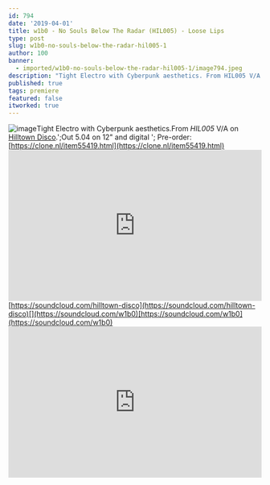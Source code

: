```yaml
---
id: 794
date: '2019-04-01'
title: w1b0 - No Souls Below The Radar (HIL005) - Loose Lips
type: post
slug: w1b0-no-souls-below-the-radar-hil005-1
author: 100
banner:
  - imported/w1b0-no-souls-below-the-radar-hil005-1/image794.jpeg
description: "Tight Electro with Cyberpunk aesthetics. From HIL005 V/A on Hilltown Disco.\_ Out 5.04 on 12\" and digital – Pre-order: https://clone.nl/item55419.html https://soundcloud.com/hilltown-disco https://soundcloud.com/w1b0 [...]Read More..."
published: true
tags: premiere
featured: false
itworked: true
---
```

![image](../imported/w1b0-no-souls-below-the-radar-hil005-1/image794.jpeg)Tight Electro with Cyberpunk aesthetics.From _HIL005_ V/A on [Hilltown Disco](https://hilltowndiscouk.bandcamp.com).';Out 5.04 on 12" and digital '; Pre-order: [](https://clone.nl/item55419.html)[https://clone.nl/item55419.html](https://clone.nl/item55419.html)<iframe width='100%' height='300' scrolling='no' frameborder='no' allow='autoplay' src='https://w.soundcloud.com/player/?url=https%3A//api.soundcloud.com/tracks/599377296&color=%23ff5500&auto_play=false&hide_related=false&show_comments=true&show_user=true&show_reposts=false&show_teaser=true'></iframe>[](https://soundcloud.com/hilltown-disco)[https://soundcloud.com/hilltown-disco](https://soundcloud.com/hilltown-disco)[](https://soundcloud.com/w1b0)[https://soundcloud.com/w1b0](https://soundcloud.com/w1b0)<iframe width='100%' height='300' scrolling='no' frameborder='no' allow='autoplay' src='https://www.youtube.com/embed/Pp4PBAZe9Ng'></iframe>